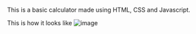 This is a basic calculator made using HTML, CSS and Javascript. 

This is how it looks like
![image](https://github.com/user-attachments/assets/97ca85dc-91c9-4181-9183-83c9e74b3c58)
